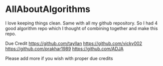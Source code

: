 # AllAboutAlgorithms

I love keeping things clean. Same with all my github repository.
So I had 4 good algorithm repo which I thought of combining
together and make this repo.

Due Credit
https://github.com/tayllan
https://github.com/vicky002
https://github.com/prakhar1989
https://github.com/ADJA

Please add more if you wish with proper due credits
